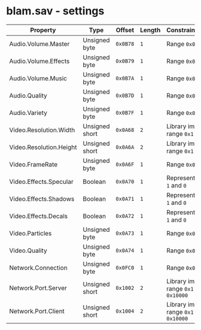# blam.sav - settings

| Property                     | Type           | Offset | Length     | Constraints/Notes                       |
| ---------------------------- | -------------- | ------ | ---------- | --------------------------------------- |
| Audio.Volume.Master          | Unsigned byte  | `0x0B78` | `1`      | Range `0x00` - `0x0A`                   |
| Audio.Volume.Effects         | Unsigned byte  | `0x0B79` | `1`      | Range `0x00` - `0x0A`                   |
| Audio.Volume.Music           | Unsigned byte  | `0x0B7A` | `1`      | Range `0x00` - `0x0A`                   |
| Audio.Quality                | Unsigned byte  | `0x0B7D` | `1`      | Range `0x00` - `0x02`                   |
| Audio.Variety                | Unsigned byte  | `0x0B7F` | `1`      | Range `0x00` - `0x02`                   |
| Video.Resolution.Width       | Unsigned short | `0x0A68` | `2`      | Library imposes range `0x1` - `0x7FFF`  |
| Video.Resolution.Height      | Unsigned short | `0x0A6A` | `2`      | Library imposes range `0x1` - `0x7FFF`  |
| Video.FrameRate              | Unsigned byte  | `0x0A6F` | `1`      | Range `0x00` - `0x02`                   |
| Video.Effects.Specular       | Boolean        | `0x0A70` | `1`      | Represented using `1` and `0`           |
| Video.Effects.Shadows        | Boolean        | `0x0A71` | `1`      | Represented using `1` and `0`           |
| Video.Effects.Decals         | Boolean        | `0x0A72` | `1`      | Represented using `1` and `0`           |
| Video.Particles              | Unsigned byte  | `0x0A73` | `1`      | Range `0x00` - `0x02`                   |
| Video.Quality                | Unsigned byte  | `0x0A74` | `1`      | Range `0x00` - `0x02`                   |
| Network.Connection           | Unsigned byte  | `0x0FC0` | `1`      | Range `0x00` - `0x04`                   |
| Network.Port.Server          | Unsigned short | `0x1002` | `2`      | Library imposes range `0x1` - `0x10000` |
| Network.Port.Client          | Unsigned short | `0x1004` | `2`      | Library imposes range `0x1` - `0x10000` |
